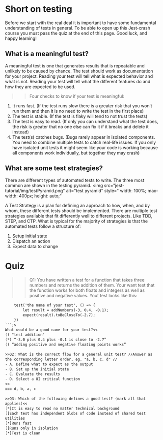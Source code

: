 # Short on testing
Before we start with the real deal it is important to have some fundamental understanding of tests in general. To be able to open up this Jest-crash course you must pass the quiz at the end of this page. Good luck, and happy learning! 

## What is a meaningful test?
A meaningful test is one that generates results that is repeatable and unlikely to be caused by chance. The test should work as documentation for your project. Reading your test will tell what is expected behavior and what is not. Reading your test will tell what the different features do and how they are expected to be used.
>> Four checks to know if your test is meaningful:
1. It runs fast. (If the test runs slow there is a greater risk that you won’t run them and then it is no need to write the test in the first place)
2. The test is stable. (If the test is flaky will tend to not trust the tests)
3. The test is easy to read. (If only you can understand what the test does, the risk is greater that no one else can fix it if it breaks and delete it instead)
4. The test(s) catches bugs. (Bugs rarely appear in isolated components. You need to combine multiple tests to catch real-life issues. If you only have isolated unit tests it might seem like your code is working because all components work individually, but together they may crash)

## What are some test strategies?
There are different types of automated tests to write. The three most common are shown in the testing pyramid. 
<img src="jest-tutorial/img/testPyramid.png"
        alt="test pyramid"
        style=" width: 100%;
                max-width: 400px;
                height: auto;"
> 
A Test Strategy is a plan for defining an approach to how, when, and by whom, these different tests should be implemented. There are multiple test strategies available that fit differently well to different projects. Like TDD, STEP, and CTP. What is typical for the majority of strategies is that the automated tests follow a structure of:
1. Setup initial state
2. Dispatch an action
3. Expect data to change

# Quiz
>>Q1: You have written a test for a function that takes three numbers and returns the addition of them. Your want test that the function works for both floats and integers as well as positive and negative values. Yout test looks like this: 
```
    test('the name of your test', () => {
        let result = addNumbers(-3, 0.4, -0.1);
        expect(result).toBeCloseTo(-2.7);
    })
```js
What would be a good name for your test?<<
() "test addition"
(*) “-3.0 plus 0.4 plus -0.1 is close to -2.7”
() “adding positive and negative floating points works”

>>Q2: What is the correct flow for a general unit test? //Answer as the corresponding letter order, eg. "a, b, c, d" //  
- A. Define what to expect as the output
- B. Set up the initial state
- C. Evaluate the results
- D. Select a UI critical function
<<
=== d, b, a, c

>>Q3: Which of the following defines a good test? (mark all that applies)<<
[*]It is easy to read no matter technical background
[]Each test has independent blobs of code instead of shared test utilities
[*]Runs fast 
[]Runs only in isolation
[*]Test is clean 





